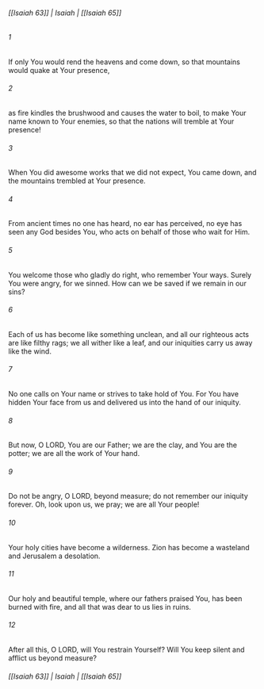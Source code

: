 ###### [[Isaiah 63]] | Isaiah | [[Isaiah 65]]

###### 1
If only You would rend the heavens and come down, so that mountains would quake at Your presence,
###### 2
as fire kindles the brushwood and causes the water to boil, to make Your name known to Your enemies, so that the nations will tremble at Your presence!
###### 3
When You did awesome works that we did not expect, You came down, and the mountains trembled at Your presence.
###### 4
From ancient times no one has heard, no ear has perceived, no eye has seen any God besides You, who acts on behalf of those who wait for Him.
###### 5
You welcome those who gladly do right, who remember Your ways. Surely You were angry, for we sinned. How can we be saved if we remain in our sins?
###### 6
Each of us has become like something unclean, and all our righteous acts are like filthy rags; we all wither like a leaf, and our iniquities carry us away like the wind.
###### 7
No one calls on Your name or strives to take hold of You. For You have hidden Your face from us and delivered us into the hand of our iniquity.
###### 8
But now, O LORD, You are our Father; we are the clay, and You are the potter; we are all the work of Your hand.
###### 9
Do not be angry, O LORD, beyond measure; do not remember our iniquity forever. Oh, look upon us, we pray; we are all Your people!
###### 10
Your holy cities have become a wilderness. Zion has become a wasteland and Jerusalem a desolation.
###### 11
Our holy and beautiful temple, where our fathers praised You, has been burned with fire, and all that was dear to us lies in ruins.
###### 12
After all this, O LORD, will You restrain Yourself? Will You keep silent and afflict us beyond measure?

###### [[Isaiah 63]] | Isaiah | [[Isaiah 65]]
